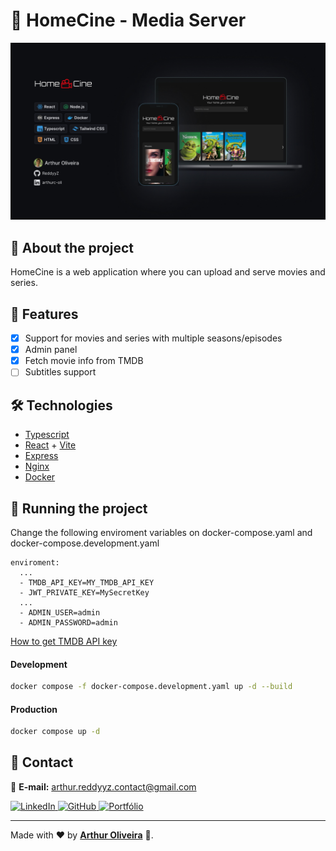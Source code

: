 # :movie_camera: HomeCine - Media Server

![HomeCine project mockup](./homecine-mockup.jpg)

## :pushpin: About the project

HomeCine is a web application where you can upload and serve movies and series.

## :rocket: Features

- [x] Support for movies and series with multiple seasons/episodes
- [x] Admin panel
- [x] Fetch movie info from TMDB
- [ ] Subtitles support

## 🛠️ Technologies

- [Typescript](https://www.typescriptlang.org/)
- [React](https://react.dev/) + [Vite](https://vite.dev/)
- [Express](https://expressjs.com/pt-br/)
- [Nginx](https://nginx.org/)
- [Docker](https://www.docker.com/)

## :rocket: Running the project

Change the following enviroment variables on docker-compose.yaml and docker-compose.development.yaml

```
enviroment:
  ...
  - TMDB_API_KEY=MY_TMDB_API_KEY
  - JWT_PRIVATE_KEY=MySecretKey
  ...
  - ADMIN_USER=admin
  - ADMIN_PASSWORD=admin
```

[How to get TMDB API key](https://developer.themoviedb.org/docs/getting-started)

#### Development

```sh
docker compose -f docker-compose.development.yaml up -d --build
```

#### Production

```sh
docker compose up -d
```

## 📩 Contact

📧 **E-mail:** [arthur.reddyyz.contact@gmail.com](mailto:arthur.reddyyz.contact@gmail.com)

<a href="https://www.linkedin.com/in/arthurc-oli">
  <img src="https://img.shields.io/badge/-LinkedIn-blue?style=for-the-badge&logo=linkedin" alt="LinkedIn" />
</a>
<a href="https://github.com/ReddyyZ">
  <img src="https://img.shields.io/badge/-GitHub-black?style=for-the-badge&logo=github" alt="GitHub" />
</a>
<a href="https://reddyyz.github.io/portfolio">
  <img src="https://img.shields.io/badge/-Portfólio-563D7C?style=for-the-badge&logo=react" alt="Portfólio" />
</a>

---

Made with ❤️ by <a href="https://github.com/ReddyyZ">**Arthur Oliveira**</a> 🚀.
